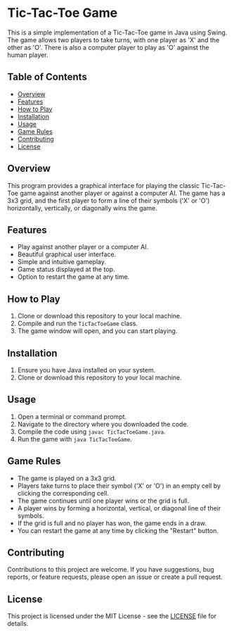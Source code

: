 # Tic-Tac-Toe Game

This is a simple implementation of a Tic-Tac-Toe game in Java using Swing. The game allows two players to take turns, with one player as 'X' and the other as 'O'. There is also a computer player to play as 'O' against the human player.

## Table of Contents
- [Overview](#overview)
- [Features](#features)
- [How to Play](#how-to-play)
- [Installation](#installation)
- [Usage](#usage)
- [Game Rules](#game-rules)
- [Contributing](#contributing)
- [License](#license)

## Overview
This program provides a graphical interface for playing the classic Tic-Tac-Toe game against another player or against a computer AI. The game has a 3x3 grid, and the first player to form a line of their symbols ('X' or 'O') horizontally, vertically, or diagonally wins the game.

## Features
- Play against another player or a computer AI.
- Beautiful graphical user interface.
- Simple and intuitive gameplay.
- Game status displayed at the top.
- Option to restart the game at any time.

## How to Play
1. Clone or download this repository to your local machine.
2. Compile and run the `TicTacToeGame` class.
3. The game window will open, and you can start playing.

## Installation
1. Ensure you have Java installed on your system.
2. Clone or download this repository to your local machine.

## Usage
1. Open a terminal or command prompt.
2. Navigate to the directory where you downloaded the code.
3. Compile the code using `javac TicTacToeGame.java`.
4. Run the game with `java TicTacToeGame`.

## Game Rules
- The game is played on a 3x3 grid.
- Players take turns to place their symbol ('X' or 'O') in an empty cell by clicking the corresponding cell.
- The game continues until one player wins or the grid is full.
- A player wins by forming a horizontal, vertical, or diagonal line of their symbols.
- If the grid is full and no player has won, the game ends in a draw.
- You can restart the game at any time by clicking the "Restart" button.

## Contributing
Contributions to this project are welcome. If you have suggestions, bug reports, or feature requests, please open an issue or create a pull request.

## License
This project is licensed under the MIT License - see the [LICENSE](LICENSE) file for details.
